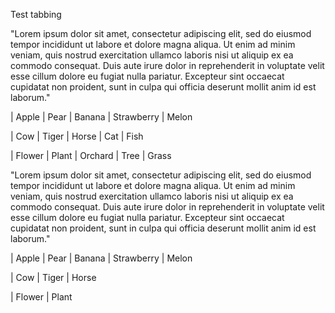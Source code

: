 Test tabbing

"Lorem ipsum dolor sit amet, consectetur adipiscing elit, sed do eiusmod tempor
incididunt ut labore et dolore magna aliqua. Ut enim ad minim veniam, quis
nostrud exercitation ullamco laboris nisi ut aliquip ex ea commodo consequat.
Duis aute irure dolor in reprehenderit in voluptate velit esse cillum dolore eu
fugiat nulla pariatur. Excepteur sint occaecat cupidatat non proident, sunt in
culpa qui officia deserunt mollit anim id est laborum."


|  Apple
|  Pear
|  Banana
|  Strawberry
|  Melon

|  Cow
|  Tiger
|  Horse
|  Cat
|  Fish

|  Flower
|  Plant
|  Orchard
|  Tree
|  Grass

"Lorem ipsum dolor sit amet, consectetur adipiscing elit, sed do eiusmod tempor
incididunt ut labore et dolore magna aliqua. Ut enim ad minim veniam, quis
nostrud exercitation ullamco laboris nisi ut aliquip ex ea commodo consequat.
Duis aute irure dolor in reprehenderit in voluptate velit esse cillum dolore eu
fugiat nulla pariatur. Excepteur sint occaecat cupidatat non proident, sunt in
culpa qui officia deserunt mollit anim id est laborum."


|  Apple
|  Pear
|  Banana
|  Strawberry
|  Melon

|  Cow
|  Tiger
|  Horse


|  Flower
|  Plant
